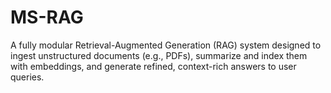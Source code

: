# MS-RAG
A fully modular Retrieval-Augmented Generation (RAG) system designed to ingest unstructured documents (e.g., PDFs), summarize and index them with embeddings, and generate refined, context-rich answers to user queries.
